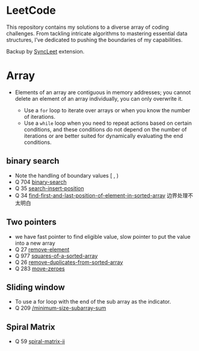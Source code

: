 # LeetCode

This repository contains my solutions to a diverse array of coding challenges. From tackling intricate algorithms to mastering essential data structures, I’ve dedicated to pushing the boundaries of my capabilities.

Backup by [SyncLeet](https://chromewebstore.google.com/detail/syncleet/maoikpiiondffkjfhjgdcfjklnmadhfk) extension.


# Array
- Elements of an array are contiguous in memory addresses; you cannot delete an element of an array individually, you can only overwrite it.


  - Use a `for` loop to iterate over arrays or when you know the number of iterations.
  - Use a `while` loop when you need to repeat actions based on certain conditions, and these conditions do not depend on the number of iterations or are better suited for dynamically evaluating the end conditions.

## binary search
- Note the handling of boundary values [ , )
- Q 704 [binary-search](https://leetcode.com/problems/binary-search/description/)
- Q 35 [search-insert-position](https://leetcode.com/problems/search-insert-position/description/)
- Q 34 [find-first-and-last-position-of-element-in-sorted-array](https://leetcode.com/problems/find-first-and-last-position-of-element-in-sorted-array/description/) 边界处理不太明白

## Two pointers
- we have fast pointer to find eligible value, slow pointer to put the value into a new array
- Q 27 [remove-element](https://leetcode.com/problems/remove-element/description/)
- Q 977 [squares-of-a-sorted-array](https://leetcode.com/problems/squares-of-a-sorted-array/description/)
- Q 26 [remove-duplicates-from-sorted-array](https://leetcode.com/problems/remove-duplicates-from-sorted-array/description/)
- Q 283 [move-zeroes](https://leetcode.com/problems/move-zeroes/description/?envType=study-plan-v2&envId=top-100-liked)

## Sliding window
- To use a for loop with the end of the sub array as the indicator.
- Q 209 [/minimum-size-subarray-sum](https://leetcode.com/problems/minimum-size-subarray-sum/description/)

## Spiral Matrix
- Q 59 [spiral-matrix-ii](https://leetcode.com/problems/spiral-matrix-ii/description/)
